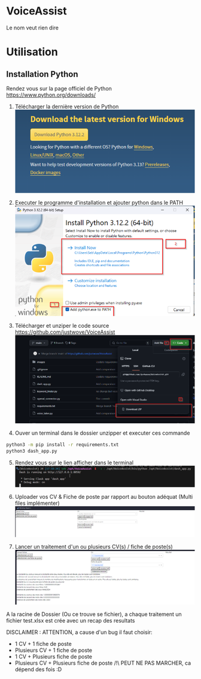 # VoiceAssist
Le nom veut rien dire

# Utilisation 

## Installation Python

Rendez vous sur la page officiel de Python https://www.python.org/downloads/

1. Télécharger la dernière version de Python  
![Alt text](images/image.png)

2. Executer le programme d'installation et ajouter python dans le PATH  
![Alt text](images/image-1.png)

3. Télécharger et unziper le code source https://github.com/justwove/VoiceAssist  
![Alt text](images/image-2.png)

4. Ouver un terminal dans le dossier unzipper et executer ces commande  
```bash
python3 -m pip install -r requirements.txt 
python3 dash_app.py
```

5. Rendez vous sur le lien afficher dans le terminal  
![Alt text](images/image-3.png)

6. Uploader vos CV & Fiche de poste par rapport au bouton adéquat (Multi files implémenter)  
![Alt text](images/image-4.png)

7. Lancer un traitement d'un ou plusieurs CV(s) / fiche de poste(s)
![Alt text](images/image-5.png)

A la racine de Dossier (Ou ce trouve se fichier), a chaque traitement un fichier test.xlsx est crée avec un recap des resultats

DISCLAIMER : ATTENTION, a cause d'un bug il faut choisir:
-  1 CV + 1 fiche de poste
- Plusieurs CV + 1 fiche de poste
- 1 CV + Plusieurs fiche de poste 
- Plusieurs CV + Plusieurs fiche de poste /!\ PEUT NE PAS MARCHER, ca dépend des fois :D
